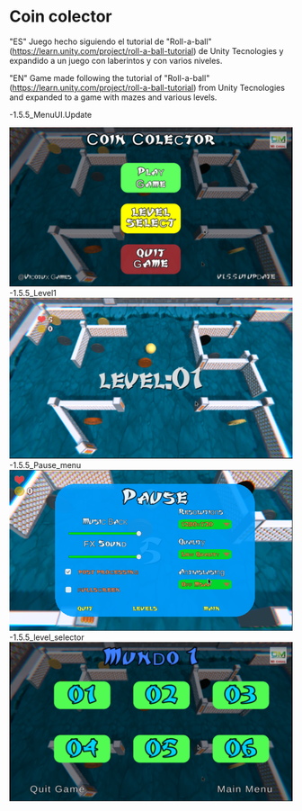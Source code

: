 # Coin colector
"ES" Juego hecho siguiendo el tutorial de "Roll-a-ball" (https://learn.unity.com/project/roll-a-ball-tutorial) de Unity Tecnologies y expandido a un juego con laberintos y con varios niveles.

"EN" Game made following the tutorial of "Roll-a-ball" (https://learn.unity.com/project/roll-a-ball-tutorial) from Unity Tecnologies and expanded to a game with mazes and various levels.
 
-1.5.5_MenuUI.Update

![Coín Colector 1.5.5_menuUI.Update)](https://github.com/vicotux1/Coin_Colector/blob/Input_System/Assets/capturas/1.5.5_menuUI.Update.png)
-1.5.5_Level1
![Coín Colector 1.5.5_menuUI.Update)](https://github.com/vicotux1/Coin_Colector/blob/Input_System/Assets/capturas/1.5.5_Level1.png)
-1.5.5_Pause_menu
![Coín Colector 1.5.5_menuUI.Update)](https://github.com/vicotux1/Coin_Colector/blob/Input_System/Assets/capturas/Pause_menu.1.5.5.png)
-1.5.5_level_selector
![Coín Colector 1.5.5_menuUI.Update)](https://github.com/vicotux1/Coin_Colector/blob/Input_System/Assets/capturas/1.5.5_Level_select.png)



